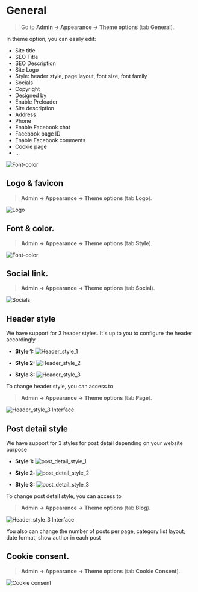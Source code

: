 # General

> Go to __Admin -> Appearance -> Theme options__ (tab __General__).

In theme option, you can easily edit: 
+ Site title
+ SEO Title
+ SEO Description
+ Site Logo
+ Style: header style, page layout, font size, font family
+ Socials
+ Copyright
+ Designed by
+ Enable Preloader
+ Site description
+ Address
+ Phone
+ Enable Facebook chat
+ Facebook page ID
+ Enable Facebook comments
+ Cookie page
+ ...

![Font-color](_images/userguide/general.png)

## Logo & favicon

> __Admin -> Appearance -> Theme options__ (tab __Logo__).

![Logo](_images/userguide/logo.png)

## Font & color.

> __Admin -> Appearance -> Theme options__ (tab __Style__).

![Font-color](_images/userguide/font-color.png)

## Social link.

> __Admin -> Appearance -> Theme options__ (tab __Social__).

![Socials](_images/userguide/social.png) 

##  Header style

We have support for 3 header styles. It's up to you to configure the header accordingly

- **Style 1:** ![Header_style_1](_images/userguide/header-style-1.png)

- **Style 2:** ![Header_style_2](_images/userguide/header-style-2.png)

- **Style 3:** ![Header_style_3](_images/userguide/header-style-3.png)


To change header style, you can access to
>  __Admin -> Appearance -> Theme options__ (tab __Page__).

![ Header_style_3 Interface](_images/userguide/header-config.png) 

##  Post detail style

We have support for 3 styles for post detail depending on your website purpose

- **Style 1:** ![post_detail_style_1](_images/userguide/post-style-1.png)

- **Style 2:** ![post_detail_style_2](_images/userguide/post-style-2.png)

- **Style 3:** ![post_detail_style_3](_images/userguide/post-style-3.png)


To change post detail style, you can access to
>  __Admin -> Appearance -> Theme options__ (tab __Blog__).

![ Header_style_3 Interface](_images/userguide/post-config.png)

You also can change the number of posts per page, category list layout, date format, show author in each post

## Cookie consent.

> __Admin -> Appearance -> Theme options__ (tab __Cookie Consent__).

![Cookie consent](_images/userguide/cookie.png) 


